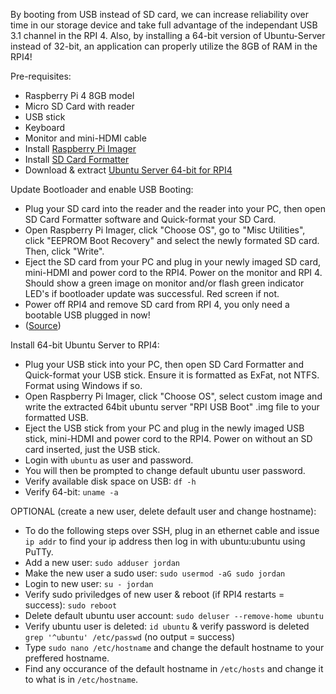 By booting from USB instead of SD card, we can increase reliability over time in our storage device and take full advantage of the independant USB 3.1 channel in the RPI 4. Also, by installing a 64-bit version of Ubuntu-Server instead of 32-bit, an application can properly utilize the 8GB of RAM in the RPI4!

Pre-requisites: 
- Raspberry Pi 4 8GB model
- Micro SD Card with reader
- USB stick
- Keyboard
- Monitor and mini-HDMI cable
- Install [Raspberry Pi Imager](https://www.raspberrypi.org/software/)
- Install [SD Card Formatter](https://www.sdcard.org/downloads/formatter/)
- Download & extract [Ubuntu Server 64-bit for RPI4](https://www.raspberrypi.org/forums/viewtopic.php?t=278791)

Update Bootloader and enable USB Booting:  
- Plug your SD card into the reader and the reader into your PC, then open SD Card Formatter software and Quick-format your SD Card.
- Open Raspberry Pi Imager, click "Choose OS", go to "Misc Utilities", click "EEPROM Boot Recovery" and select the newly formated SD card. Then, click "Write".
- Eject the SD card from your PC and plug in your newly imaged SD card, mini-HDMI and power cord to the RPI4. Power on the monitor and RPI 4. Should show a green image on monitor and/or flash green indicator LED's if bootloader update was successful. Red screen if not.
- Power off RPI4 and remove SD card from RPI 4, you only need a bootable USB plugged in now!
- ([Source](https://webtechie.be/post/2020-09-29-64bit-raspbianos-on-raspberrypi4-with-usbboot/))  

Install 64-bit Ubuntu Server to RPI4:
- Plug your USB stick into your PC, then open SD Card Formatter and Quick-format your USB stick. Ensure it is formatted as ExFat, not NTFS. Format using Windows if so.
- Open Raspberry Pi Imager, click "Choose OS", select custom image and write the extracted 64bit ubuntu server "RPI USB Boot" .img file to your formatted USB.
- Eject the USB stick from your PC and plug in the newly imaged USB stick, mini-HDMI and power cord to the RPI4. Power on without an SD card inserted, just the USB stick.
- Login with `ubuntu` as user and password.
- You will then be prompted to change default ubuntu user password.
- Verify available disk space on USB: `df -h`
- Verify 64-bit: `uname -a`

OPTIONAL (create a new user, delete default user and change hostname):
- To do the following steps over SSH, plug in an ethernet cable and issue `ip addr` to find your ip address then log in with ubuntu:ubuntu using PuTTy.
- Add a new user: `sudo adduser jordan`  
- Make the new user a sudo user: `sudo usermod -aG sudo jordan`
- Login to new user: `su - jordan`
- Verify sudo priviledges of new user & reboot (if RPI4 restarts = success): `sudo reboot`
- Delete default ubuntu user account: `sudo deluser --remove-home ubuntu`
- Verify ubuntu user is deleted: `id ubuntu` & verify password is deleted `grep '^ubuntu' /etc/passwd` (no output = success)
- Type `sudo nano /etc/hostname` and change the default hostname to your preffered hostname.
- Find any occurance of the default hostname in `/etc/hosts` and change it to what is in `/etc/hostname`.
